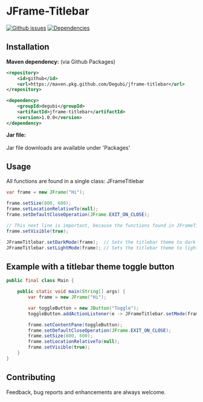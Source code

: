 # JFrame-Titlebar
[![Github issues](https://img.shields.io/github/issues/Degubi/JFrame-Titlebar?label=Issues&style=plastic&logo=github)](https://github.com/Degubi/JFrame-Titlebar/issues)
[![Dependencies](https://img.shields.io/badge/Dependencies-0-green?style=plastic&logo=Java)](https://github.com/Degubi/JFrame-Titlebar/blob/master/pom.xml)

## Installation

**Maven dependency:** (via Github Packages)

```xml
<repository>
    <id>github</id>
    <url>https://maven.pkg.github.com/Degubi/jframe-titlebar</url>
</repository>

<dependency>
    <groupId>degubi</groupId>
    <artifactId>jframe-titlebar</artifactId>
    <version>1.0.0</version>
</dependency>
```


**Jar file:**
<br><br>
Jar file downloads are available under 'Packages'

## Usage
All functions are found in a single class: JFrameTitlebar<br>

```java
var frame = new JFrame("Hi");

frame.setSize(800, 600);
frame.setLocationRelativeTo(null);
frame.setDefaultCloseOperation(JFrame.EXIT_ON_CLOSE);

// This next line is important, because the functions found in JFrameTitlebar only work if the frame is already visible
frame.setVisible(true);

JFrameTitlebar.setDarkMode(frame);  // Sets the titlebar theme to dark
JFrameTitlebar.setLightMode(frame); // Sets the titlebar theme to light
```

## Example with a titlebar theme toggle button

```java
public final class Main {

    public static void main(String[] args) {
        var frame = new JFrame("Hi");

        var toggleButton = new JButton("Toggle");
        toggleButton.addActionListener(e -> JFrameTitlebar.setMode(frame, !JFrameTitlebar.isDarkMode(frame)));

        frame.setContentPane(toggleButton);
        frame.setDefaultCloseOperation(JFrame.EXIT_ON_CLOSE);
        frame.setSize(800, 600);
        frame.setLocationRelativeTo(null);
        frame.setVisible(true);
    }
}
```

## Contributing

Feedback, bug reports and enhancements are always welcome.
